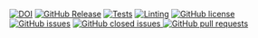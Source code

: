 [![DOI](https://zenodo.org/badge/DOI/10.5281/zenodo.10211531.svg)](https://doi.org/10.5281/zenodo.14014885)
[![GitHub Release](https://img.shields.io/badge/release-v1.0.1.1-blue)](https://github.com/SE-vrs-organization/slash-ui)
[![Tests](https://github.com/SE-vrs-organization/slash-ui/actions/workflows/build.yaml/badge.svg)](https://github.com/SE-vrs-organization/slash-ui/actions/workflows/build.yaml)
[![Linting](https://github.com/SE-vrs-organization/slash-ui/actions/workflows/linting.yaml/badge.svg)](https://github.com/SE-vrs-organization/slash-ui/actions/workflows/linting.yaml)
[![GitHub license](https://img.shields.io/github/license/SE-vrs-organization/slash-ui)](https://github.com/SE-vrs-organization/slash-ui/blob/main/License.md)
<a href="https://github.com/SE-vrs-organization/slash-ui/issues"><img alt="GitHub issues" src="https://img.shields.io/github/issues/SE-vrs-organization/slash-ui"></a>
<a href="https://github.com/SE-vrs-organization/slash-ui/issues"><img alt="GitHub closed issues" src="https://img.shields.io/github/issues-closed/SE-vrs-organization/slash-ui">
<a href="https://github.com/SE-vrs-organization/slash-ui/pulls"><img alt="GitHub pull requests" src="https://img.shields.io/github/issues-pr/SE-vrs-organization/slash-ui">
